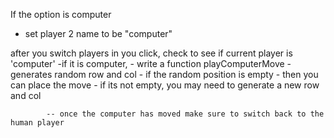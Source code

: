 If the option is computer

- set player 2 name to be "computer"

after you switch players in you click, check to see if current player is 'computer'
-if it is computer, - write a function playComputerMove - generates random row and col - if the random position is empty - then you can place the move - if its not empty, you may need to generate a new row and col

            -- once the computer has moved make sure to switch back to the human player
